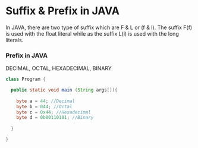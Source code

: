 # Suffix & Prefix in JAVA

In JAVA, there are two type of suffix which are F & L or (f & l).
The suffix F(f) is used with the float literal while as the suffix L(l) is used with the long literals.


### Prefix in JAVA
DECIMAL, OCTAL, HEXADECIMAL, BINARY

```java
class Program {

  public static void main (String args[]){
  
    byte a = 44; //Decimal
    byte b = 044; //Octal
    byte c = 0x44; //Hexadecimal
    byte d = 0b00110101; //Binary
  
  }

}
```
